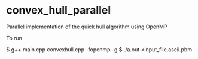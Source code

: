 # convex_hull_parallel

Parallel implementation of the quick hull algorithm using OpenMP


To run

$ g++ main.cpp convexhull.cpp -fopenmp -g
$ ./a.out <input_file.ascii.pbm
